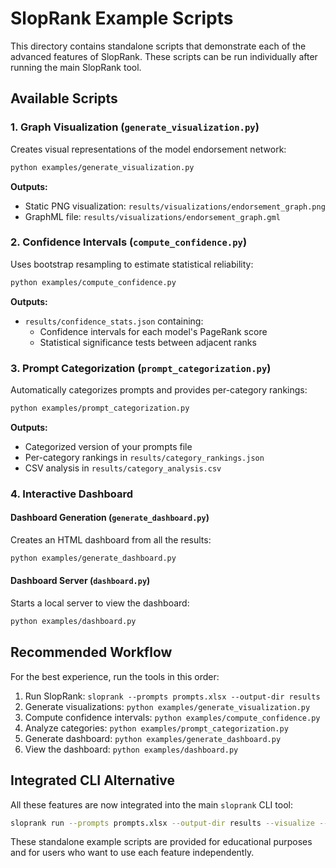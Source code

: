 # SlopRank Example Scripts

This directory contains standalone scripts that demonstrate each of the advanced features of SlopRank. These scripts can be run individually after running the main SlopRank tool.

## Available Scripts

### 1. Graph Visualization (`generate_visualization.py`)

Creates visual representations of the model endorsement network:

```bash
python examples/generate_visualization.py
```

**Outputs:**
- Static PNG visualization: `results/visualizations/endorsement_graph.png`
- GraphML file: `results/visualizations/endorsement_graph.gml`

### 2. Confidence Intervals (`compute_confidence.py`)

Uses bootstrap resampling to estimate statistical reliability:

```bash
python examples/compute_confidence.py
```

**Outputs:**
- `results/confidence_stats.json` containing:
  - Confidence intervals for each model's PageRank score
  - Statistical significance tests between adjacent ranks

### 3. Prompt Categorization (`prompt_categorization.py`)

Automatically categorizes prompts and provides per-category rankings:

```bash
python examples/prompt_categorization.py
```

**Outputs:**
- Categorized version of your prompts file
- Per-category rankings in `results/category_rankings.json`
- CSV analysis in `results/category_analysis.csv`

### 4. Interactive Dashboard

#### Dashboard Generation (`generate_dashboard.py`)
Creates an HTML dashboard from all the results:

```bash
python examples/generate_dashboard.py
```

#### Dashboard Server (`dashboard.py`)
Starts a local server to view the dashboard:

```bash
python examples/dashboard.py
```

## Recommended Workflow

For the best experience, run the tools in this order:

1. Run SlopRank: `sloprank --prompts prompts.xlsx --output-dir results`
2. Generate visualizations: `python examples/generate_visualization.py`
3. Compute confidence intervals: `python examples/compute_confidence.py`
4. Analyze categories: `python examples/prompt_categorization.py`
5. Generate dashboard: `python examples/generate_dashboard.py`
6. View the dashboard: `python examples/dashboard.py`

## Integrated CLI Alternative

All these features are now integrated into the main `sloprank` CLI tool:

```bash
sloprank run --prompts prompts.xlsx --output-dir results --visualize --confidence --categories --dashboard
```

These standalone example scripts are provided for educational purposes and for users who want to use each feature independently.